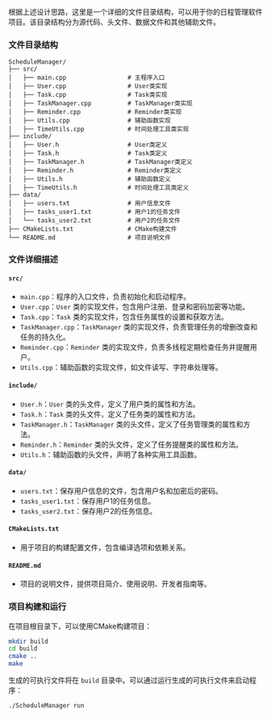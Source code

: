 根据上述设计思路，这里是一个详细的文件目录结构，可以用于你的日程管理软件项目。该目录结构分为源代码、头文件、数据文件和其他辅助文件。

### 文件目录结构

```
ScheduleManager/
├── src/
│   ├── main.cpp                 # 主程序入口
│   ├── User.cpp                 # User类实现
│   ├── Task.cpp                 # Task类实现
│   ├── TaskManager.cpp          # TaskManager类实现
│   ├── Reminder.cpp             # Reminder类实现
│   ├── Utils.cpp                # 辅助函数实现
│   ├── TimeUtils.cpp            # 时间处理工具类实现
├── include/
│   ├── User.h                   # User类定义
│   ├── Task.h                   # Task类定义
│   ├── TaskManager.h            # TaskManager类定义
│   ├── Reminder.h               # Reminder类定义
│   ├── Utils.h                  # 辅助函数定义
│   ├── TimeUtils.h              # 时间处理工具类定义
├── data/
│   ├── users.txt                # 用户信息文件
│   ├── tasks_user1.txt          # 用户1的任务文件
│   └── tasks_user2.txt          # 用户2的任务文件
├── CMakeLists.txt               # CMake构建文件
└── README.md                    # 项目说明文件

```

### 文件详细描述

#### `src/`
- `main.cpp`：程序的入口文件，负责初始化和启动程序。
- `User.cpp`：`User` 类的实现文件，包含用户注册、登录和密码加密等功能。
- `Task.cpp`：`Task` 类的实现文件，包含任务属性的设置和获取方法。
- `TaskManager.cpp`：`TaskManager` 类的实现文件，负责管理任务的增删改查和任务的持久化。
- `Reminder.cpp`：`Reminder` 类的实现文件，负责多线程定期检查任务并提醒用户。
- `Utils.cpp`：辅助函数的实现文件，如文件读写、字符串处理等。

#### `include/`
- `User.h`：`User` 类的头文件，定义了用户类的属性和方法。
- `Task.h`：`Task` 类的头文件，定义了任务类的属性和方法。
- `TaskManager.h`：`TaskManager` 类的头文件，定义了任务管理类的属性和方法。
- `Reminder.h`：`Reminder` 类的头文件，定义了任务提醒类的属性和方法。
- `Utils.h`：辅助函数的头文件，声明了各种实用工具函数。

#### `data/`
- `users.txt`：保存用户信息的文件，包含用户名和加密后的密码。
- `tasks_user1.txt`：保存用户1的任务信息。
- `tasks_user2.txt`：保存用户2的任务信息。

#### `CMakeLists.txt`
- 用于项目的构建配置文件，包含编译选项和依赖关系。

#### `README.md`
- 项目的说明文件，提供项目简介、使用说明、开发者指南等。

### 项目构建和运行

在项目根目录下，可以使用CMake构建项目：

```sh
mkdir build
cd build
cmake ..
make
```

生成的可执行文件将在 `build` 目录中。可以通过运行生成的可执行文件来启动程序：

```sh
./ScheduleManager run
```

